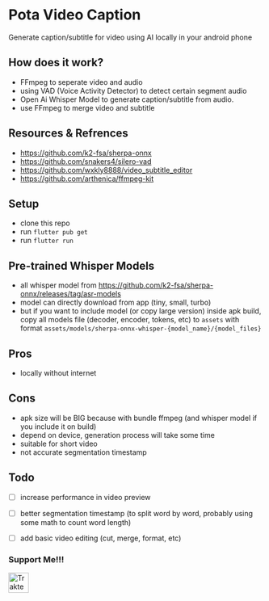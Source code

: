 # Pota Video Caption
Generate caption/subtitle for video using AI locally in your android phone

## How does it work?
- FFmpeg to seperate video and audio
- using VAD (Voice Activity Detector) to detect certain segment audio
- Open Ai Whisper Model to generate caption/subtitle from audio.
- use FFmpeg to merge video and subtitle

## Resources & Refrences
- https://github.com/k2-fsa/sherpa-onnx
- https://github.com/snakers4/silero-vad
- https://github.com/wxkly8888/video_subtitle_editor
- https://github.com/arthenica/ffmpeg-kit

## Setup
- clone this repo
- run `flutter pub get`
- run `flutter run`

## Pre-trained Whisper Models
- all whisper model from https://github.com/k2-fsa/sherpa-onnx/releases/tag/asr-models
- model can directly download from app (tiny, small, turbo)
- but if you want to include model (or copy large version) inside apk build, copy all models file (decoder, encoder, tokens, etc) to `assets` with format `assets/models/sherpa-onnx-whisper-{model_name}/{model_files}`


## Pros
- locally without internet

## Cons
- apk size will be BIG because with bundle ffmpeg (and whisper model if you include it on build)
- depend on device, generation process will take some time
- suitable for short video
- not accurate segmentation timestamp


## Todo
- [ ] increase performance in video preview
- [ ] better segmentation timestamp (to split word by word, probably using some math to count word length)
- [ ] add basic video editing (cut, merge, format, etc)



### Support Me!!!
<a href="https://trakteer.id/bagood" target="_blank"
      ><img
        id="wse-buttons-preview"
        src="https://cdn.trakteer.id/images/embed/trbtn-red-1.png?date=18-11-2023"
        height="40"
        style="border: 0px; height: 40px; --darkreader-inline-border-top: 0px; --darkreader-inline-border-right: 0px; --darkreader-inline-border-bottom: 0px; --darkreader-inline-border-left: 0px;"
        alt="Trakteer Saya"
        data-darkreader-inline-border-top=""
        data-darkreader-inline-border-right=""
        data-darkreader-inline-border-bottom=""
        data-darkreader-inline-border-left=""
      /></a>
